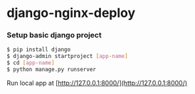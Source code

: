 # django-nginx-deploy

### Setup basic django project

```sh
$ pip install django
$ django-admin startproject [app-name]
$ cd [app-name]
$ python manage.py runserver
```

Run local app at [http://127.0.0.1:8000/](http://127.0.0.1:8000/)
